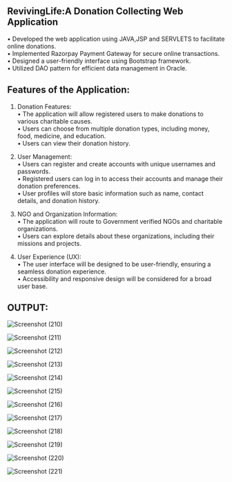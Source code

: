  RevivingLife:A Donation Collecting Web Application
 -----------------------------------------------------
•	Developed the web application using JAVA,JSP and SERVLETS to facilitate online donations.  
•	Implemented Razorpay Payment Gateway for secure online transactions.  
•	Designed a user-friendly interface using Bootstrap framework.  
•	Utilized DAO pattern for efficient data management in Oracle.  


Features of the Application:
--------------------------------
1.	Donation Features:  
•	The application will allow registered users to make donations to various charitable causes.  
•	Users can choose from multiple donation types, including money, food, medicine, and education.  
•	Users can view their donation history.  

2.	User Management:  
•	Users can register and create accounts with unique usernames and passwords.  
•	Registered users can log in to access their accounts and manage their donation preferences.  
•	User profiles will store basic information such as name, contact details, and donation history.  

3.	NGO and Organization Information:  
•	The application will route to  Government verified NGOs and charitable organizations.  
•	Users can explore details about these organizations, including their missions and projects.  

4.	User Experience (UX):  
•	The user interface will be designed to be user-friendly, ensuring a seamless donation experience.  
•	Accessibility and responsive design will be considered for a broad user base.  

OUTPUT:
-------
![Screenshot (210)](https://github.com/sohail-akhtar-devlpr/Project/assets/158149770/6f0dcf0a-d500-421b-ac00-7188493a74ff)

![Screenshot (211)](https://github.com/sohail-akhtar-devlpr/Project/assets/158149770/6c004ab1-8e2d-43c2-b190-18f4b6ae9154)

![Screenshot (212)](https://github.com/sohail-akhtar-devlpr/Project/assets/158149770/dbcd1cc0-686a-4e50-87b6-8e099ef487a7)

![Screenshot (213)](https://github.com/sohail-akhtar-devlpr/Project/assets/158149770/5c3f9375-8ba9-4ba5-a030-acb9cac2ffd7)

![Screenshot (214)](https://github.com/sohail-akhtar-devlpr/Project/assets/158149770/f026597e-0b59-449b-8b20-3c6a00b5dc36)

![Screenshot (215)](https://github.com/sohail-akhtar-devlpr/Project/assets/158149770/35867dc6-1fe7-4130-bc40-662ea4a48d63)

![Screenshot (216)](https://github.com/sohail-akhtar-devlpr/Project/assets/158149770/60162308-647d-414f-a092-1006ce089d54)

![Screenshot (217)](https://github.com/sohail-akhtar-devlpr/Project/assets/158149770/cea9b23a-563d-4e9f-8b8f-13a303aeeac5)

![Screenshot (218)](https://github.com/sohail-akhtar-devlpr/Project/assets/158149770/eba1adf7-7a3c-4a02-9a87-7f986af9e084)

![Screenshot (219)](https://github.com/sohail-akhtar-devlpr/Project/assets/158149770/aeefc3ec-6444-4191-8882-cf33eeff1389)

![Screenshot (220)](https://github.com/sohail-akhtar-devlpr/Project/assets/158149770/4df48c5f-1f31-401e-a8d1-77c71a480e12)

![Screenshot (221)](https://github.com/sohail-akhtar-devlpr/Project/assets/158149770/53a7bddc-a396-46ed-ba12-8f6fa95f2c86)





